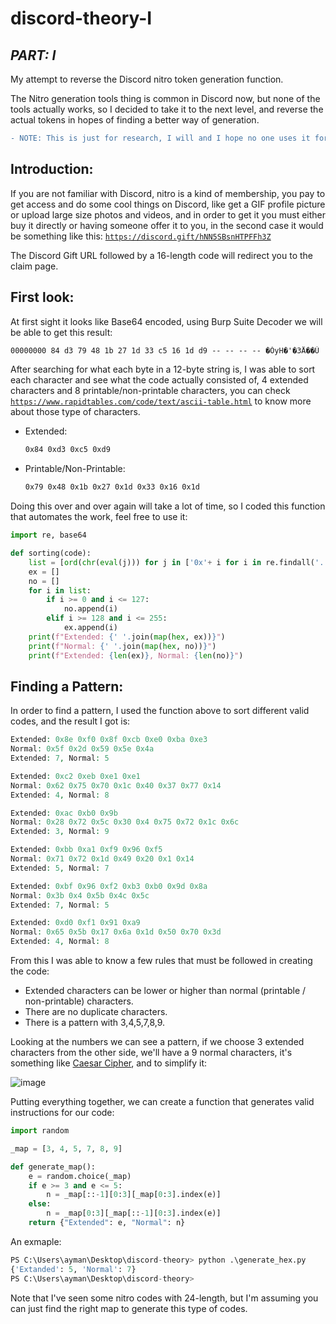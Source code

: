 # discord-theory-I

## *PART: I*

My attempt to reverse the Discord nitro token generation function.

The Nitro generation tools thing is common in Discord now, but none of the tools actually works, so I decided to take it to the next level, and reverse the actual tokens in hopes of finding a better way of generation.

```diff
- NOTE: This is just for research, I will and I hope no one uses it for bad purposes.
```
## Introduction:

If you are not familiar with Discord, nitro is a kind of membership, you pay to get access and do some cool things on Discord, like get a GIF profile picture or upload large size photos and videos, and in order to get it you must either buy it directly or having someone offer it to you, in the second case it would be something like this: [`https://discord.gift/hNN5SBsnHTPFFh3Z`](https://discord.gift/hNN5SBsnHTPFFh3Z)

The Discord Gift URL followed by a 16-length code will redirect you to the claim page.

## First look:

At first sight it looks like Base64 encoded, using Burp Suite Decoder we will be able to get this result:

```markdown
00000000 84 d3 79 48 1b 27 1d 33 c5 16 1d d9 -- -- -- -- �ÓyH�'�3Å��Ù
```

After searching for what each byte in a 12-byte string is, I was able to sort each character and see what the code actually consisted of, 4 extended characters and 8 printable/non-printable characters, you can check [`https://www.rapidtables.com/code/text/ascii-table.html`](https://www.rapidtables.com/code/text/ascii-table.html) to know more about those type of characters.

- Extended:

    ```markdown
    0x84 0xd3 0xc5 0xd9
    ```

- Printable/Non-Printable:

    ```markdown
    0x79 0x48 0x1b 0x27 0x1d 0x33 0x16 0x1d
    ```

Doing this over and over again will take a lot of time, so I coded this function that automates the work, feel free to use it:

```python
import re, base64

def sorting(code):
    list = [ord(chr(eval(j))) for j in ['0x'+ i for i in re.findall('..', base64.b64decode(code).hex())]]
    ex = []
    no = []
    for i in list:
        if i >= 0 and i <= 127:
            no.append(i)
        elif i >= 128 and i <= 255:
            ex.append(i)
    print(f"Extended: {' '.join(map(hex, ex))}")
    print(f"Normal: {' '.join(map(hex, no))}")
    print(f"Extended: {len(ex)}, Normal: {len(no)}")
```

## Finding a Pattern:

In order to find a pattern, I used the function above to sort different valid codes, and the result I got is:

```php
Extended: 0x8e 0xf0 0x8f 0xcb 0xe0 0xba 0xe3
Normal: 0x5f 0x2d 0x59 0x5e 0x4a
Extended: 7, Normal: 5

Extended: 0xc2 0xeb 0xe1 0xe1
Normal: 0x62 0x75 0x70 0x1c 0x40 0x37 0x77 0x14    
Extended: 4, Normal: 8

Extended: 0xac 0xb0 0x9b
Normal: 0x28 0x72 0x5c 0x30 0x4 0x75 0x72 0x1c 0x6c
Extended: 3, Normal: 9

Extended: 0xbb 0xa1 0xf9 0x96 0xf5
Normal: 0x71 0x72 0x1d 0x49 0x20 0x1 0x14
Extended: 5, Normal: 7

Extended: 0xbf 0x96 0xf2 0xb3 0xb0 0x9d 0x8a       
Normal: 0x3b 0x4 0x5b 0x4c 0x5c
Extended: 7, Normal: 5

Extended: 0xd0 0xf1 0x91 0xa9
Normal: 0x65 0x5b 0x17 0x6a 0x1d 0x50 0x70 0x3d    
Extended: 4, Normal: 8
```

From this I was able to know a few rules that must be followed in creating the code:

- Extended characters can be lower or higher than normal (printable / non-printable) characters.
- There are no duplicate characters.
- There is a pattern with 3,4,5,7,8,9.

Looking at the numbers we can see a pattern, if we choose 3 extended characters from the other side, we'll have a 9 normal characters, it's something like [Caesar Cipher](https://en.wikipedia.org/wiki/Caesar_cipher), and to simplify it:

![image](https://user-images.githubusercontent.com/48088579/133827790-e5ff9ede-ad38-4d47-9e0b-9c819b484a2f.png)


Putting everything together, we can create a function that generates valid instructions for our code:

```python
import random

_map = [3, 4, 5, 7, 8, 9]

def generate_map():
    e = random.choice(_map)
    if e >= 3 and e <= 5:
        n = _map[::-1][0:3][_map[0:3].index(e)]
    else:
        n = _map[0:3][_map[::-1][0:3].index(e)]
    return {"Extended": e, "Normal": n}
```
An exmaple:
```python
PS C:\Users\ayman\Desktop\discord-theory> python .\generate_hex.py
{'Extanded': 5, 'Normal': 7}
PS C:\Users\ayman\Desktop\discord-theory> 
```
Note that I've seen some nitro codes with 24-length, but I'm assuming you can just find the right map to generate this type of codes.
